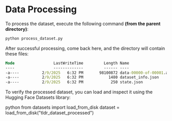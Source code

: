 # Data Processing
To process the dataset, execute the following command **(from the parent directory)**:
 
```sh
python process_dataset.py
```

After successful processing, come back here, and the directory will contain these files:
```cmd
Mode                 LastWriteTime         Length Name
----                 -------------         ------ ----
-a----          2/9/2025   6:32 PM       98100872 data-00000-of-00001.arrow
-a----          2/9/2025   6:32 PM           1480 dataset_info.json
-a----          2/9/2025   6:32 PM            250 state.json
```
To verify the processed dataset, you can load and inspect it using the Hugging Face Datasets library:

python
from datasets import load_from_disk
dataset = load_from_disk("tldr_dataset_processed")
